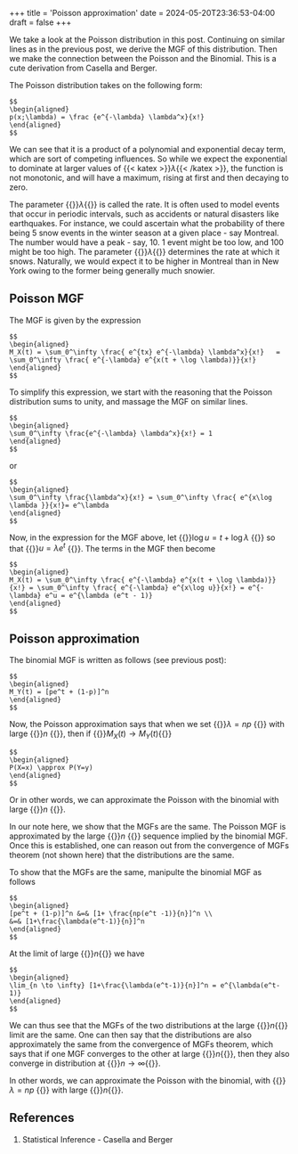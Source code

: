 +++
title = 'Poisson approximation'
date = 2024-05-20T23:36:53-04:00
draft = false
+++

We take a look at the Poisson distribution in this post. Continuing on similar lines as in the previous post, we derive the MGF of this distribution. Then we make the connection between the Poisson and the Binomial. This is a cute derivation from Casella and Berger. 

The Poisson distribution takes on the following form:

```katex
$$ 
\begin{aligned}
p(x;\lambda) = \frac {e^{-\lambda} \lambda^x}{x!}
\end{aligned}
$$
```

We can see that it is a product of a polynomial and exponential decay term, which are sort of competing influences. So while we expect the exponential to dominate at larger values of {{< katex >}}$\lambda${{< /katex >}}, the function is not monotonic, and will have a maximum, rising at first and then decaying to zero. 

The parameter {{<katex>}}$\lambda${{</katex>}} is called the rate. It is often used to model events that occur in periodic intervals, such as accidents or natural disasters like earthquakes. For instance, we could ascertain what the probability of there being 5 snow events in the winter season at a given place - say Montreal. The number would have a peak - say, 10. 1 event might be too low, and 100 might be too high. The parameter {{<katex>}}$\lambda${{</katex>}} determines the rate at which it snows. Naturally, we would expect it to be higher in Montreal than in New York owing to the former being generally much snowier. 

## Poisson MGF
The MGF is given by the expression 

```katex
$$ 
\begin{aligned}
M_X(t) = \sum_0^\infty \frac{ e^{tx} e^{-\lambda} \lambda^x}{x!}   = \sum_0^\infty \frac{ e^{-\lambda} e^{x(t + \log \lambda)}}{x!}
\end{aligned}
$$
```

To simplify this expression, we start with the reasoning that the Poisson distribution sums to unity, and massage the MGF on similar lines. 

```katex
$$
\begin{aligned}
\sum_0^\infty \frac{e^{-\lambda} \lambda^x}{x!} = 1 
\end{aligned}
$$ 
```
or 

```katex
$$
\begin{aligned}
\sum_0^\infty \frac{\lambda^x}{x!} = \sum_0^\infty \frac{ e^{x\log \lambda }}{x!}= e^\lambda
\end{aligned}
$$ 
```

Now, in the expression for the MGF above, let {{<katex>}}$\log u = t + \log \lambda$ {{</katex>}} so that {{<katex>}}$u = \lambda e^t$ {{</katex>}}. The terms in the MGF then become 

```katex
$$ 
\begin{aligned}
M_X(t) = \sum_0^\infty \frac{ e^{-\lambda} e^{x(t + \log \lambda)}}{x!} = \sum_0^\infty \frac{ e^{-\lambda} e^{x\log u}}{x!} = e^{-\lambda} e^u = e^{\lambda (e^t - 1)}
\end{aligned}
$$
```

## Poisson approximation
The binomial MGF is written as follows (see previous post):

```katex 
$$
\begin{aligned}
M_Y(t) = [pe^t + (1-p)]^n 
\end{aligned}
$$
```

Now, the Poisson approximation says that when we set {{<katex>}}$\lambda = np$ {{</katex>}} with large {{<katex>}}$n$ {{</katex>}}, then if {{<katex>}}$M_X(t) \to M_Y(t)${{</katex>}}

```katex 
$$
\begin{aligned}
P(X=x) \approx P(Y=y) 
\end{aligned}
$$
```
Or in other words, we can approximate the Poisson with the binomial with large {{<katex>}}$n$ {{</katex>}}. 

In our note here, we show that the MGFs are the same. The Poisson MGF is approximated by the large {{<katex>}}$n$ {{</katex>}} sequence implied by the binomial MGF. Once this is established, one can reason out from the convergence of MGFs theorem (not shown here) that the distributions are the same. 

To show that the MGFs are the same, manipulte the binomial MGF as follows 

```katex 
$$
\begin{aligned}
[pe^t + (1-p)]^n &=& [1+ \frac{np(e^t -1)}{n}]^n \\
&=& [1+\frac{\lambda(e^t-1)}{n}]^n  
\end{aligned}
$$
```

At the limit of large {{<katex>}}$n${{</katex>}} we have 

```katex 
$$
\begin{aligned}
\lim_{n \to \infty} [1+\frac{\lambda(e^t-1)}{n}]^n = e^{\lambda(e^t-1)}  
\end{aligned}
$$
```

We can thus see that the MGFs of the two distributions at the large {{<katex>}}$n${{</katex>}} limit are the same. One can then say that the distributions are also approximately the same from the convergence of MGFs theorem, which says that if one MGF converges to the other at large {{<katex>}}$n${{</katex>}}, then they also converge in distribution at {{<katex>}}$n\to\infty${{</katex>}}. 

In other words, we can approximate the Poisson with the binomial, with {{<katex>}}$\lambda = np$ {{</katex>}} with large {{<katex>}}$n${{</katex>}}. 

## References
1. Statistical Inference - Casella and Berger 